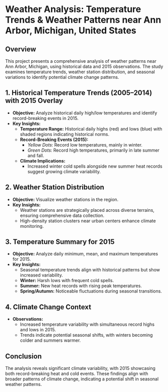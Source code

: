 # Weather Analysis: Temperature Trends & Weather Patterns near Ann Arbor, Michigan, United States

## Overview
This project presents a comprehensive analysis of weather patterns near Ann Arbor, Michigan, using historical data and 2015 observations. The study examines temperature trends, weather station distribution, and seasonal variations to identify potential climate change patterns.

## 1. Historical Temperature Trends (2005–2014) with 2015 Overlay
- **Objective:** Analyze historical daily high/low temperatures and identify record-breaking events in 2015.
- **Key Insights:**
  - **Temperature Range:** Historical daily highs (red) and lows (blue) with shaded regions indicating historical norms.
  - **Record-Breaking Events (2015):**
    - *Yellow Dots*: Record low temperatures, mainly in winter.
    - *Green Dots*: Record high temperatures, primarily in late summer and fall.
  - **Climate Implications:**
    - Increased winter cold spells alongside new summer heat records suggest growing climate variability.

## 2. Weather Station Distribution
- **Objective:** Visualize weather stations in the region.
- **Key Insights:**
  - Weather stations are strategically placed across diverse terrains, ensuring comprehensive data collection.
  - High-density station clusters near urban centers enhance climate monitoring.

## 3. Temperature Summary for 2015
- **Objective:** Analyze daily minimum, mean, and maximum temperatures for 2015.
- **Key Insights:**
  - Seasonal temperature trends align with historical patterns but show increased variability.
  - **Winter:** Harsh lows with frequent cold spells.
  - **Summer:** New heat records with rising peak temperatures.
  - **Spring/Autumn:** Noticeable fluctuations during seasonal transitions.

## 4. Climate Change Context
- **Observations:**
  - Increased temperature variability with simultaneous record highs and lows in 2015.
  - Trends indicate potential seasonal shifts, with winters becoming colder and summers warmer.

## Conclusion
The analysis reveals significant climate variability, with 2015 showcasing both record-breaking heat and cold events. These findings align with broader patterns of climate change, indicating a potential shift in seasonal weather patterns.







